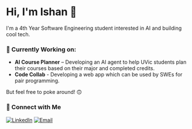 # Hi, I'm Ishan 👋

I'm a 4th Year Software Engineering student interested in AI and building cool tech.

### 🔭 Currently Working on:
- **AI Course Planner** – Developing an AI agent to help UVic students plan their courses based on their major and completed credits.
- **Code Collab** - Developing a web app which can be used by SWEs for pair programming.

But feel free to poke around! 🙃


### 🔗 Connect with Me
[![LinkedIn](https://img.shields.io/badge/LinkedIn-blue?style=flat&logo=linkedin)](https://www.linkedin.com/in/ishan-sandhu3121/) [![Email](https://img.shields.io/badge/Email-D14836?style=flat&logo=gmail&logoColor=white)](mailto:itsishan022@gmail.com)



